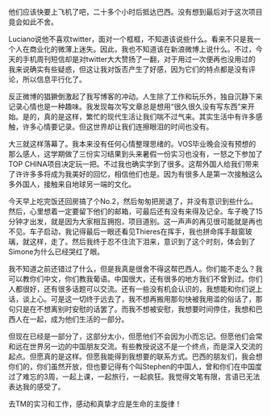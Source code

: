 <p>他们应该快要上飞机了吧，二十多个小时后抵达巴西。没有想到最后对于这次项目竟会如此不舍。</p><p>Luciano说他不喜欢twitter，面对一个框框，不知道该说些什么。看来不只是我一个人在商业化的微薄上迷失。因此，我也不知道该在新浪微博上说什么。不过，今天的手机周刊短信却是对twitter大大赞扬了一翻，对于用过一次便再也没用过的我来说确实有些疑惑，但这让我对饭否产生了好感，因为它们的特点都是没有评论，所以信息平行化了。</p><p>反正微博的猖獗倒激起了我写博客的冲动。人生除了工作和玩乐外，独自沉静下来记录心情也是一种趣味。我发现每次写文章总是想用“很久很久没有写东西”来开始。是的，真的是这样，繁忙的现代生活让我们喘不过气来。其实生活中有许多感触，许多心情要记录。但这世界却让我们连擦眼泪的时间也没有。</p><p>大三就这样落幕了。我本来没有任何心情整理思绪的。VOS毕业晚会没有预想的那么感人，这学期做了三份实习结果到头来暑假一份实习也没有，一怒之下参加了TOP CHINA项目决定玩一把。不过我也确实学到了很多。这帮外国人给我们带来了许许多多将成为我美好的回忆，相信他们也是。因为有很多人是第一次接触这么多外国人，接触来自地球另一端的文化。</p><p>今天早上吃完饭还回房搞了个No.2，然后匆匆把房退了，并没有意识到些什么。然后，心里想着一定要留下他们的邮箱，可最后还有没有来得及记全。车子晚了15分钟才出发，就是因为大家相互拥抱，项目道别。这一声声的再见很可能就是再也不见。车子启动，我记得最后一眼还看见Thieres在挥手，我也拼命挥手敲窗玻璃，就这样，走了。然后我终于忍不住流下泪来，意识到了这个时刻，体会到了Simone为什么已经哭红了眼。</p><p>我不知道之前还错过了什么，但是我真是很舍不得这帮巴西人。你们能不走么？我可以教你们中文，你们教我葡语。中国很大，还有很多的地方我们不曾到过。你们人都很好，还有很多话题可以交流。还有一些没有机会认识的，我想能和你们说上话，谈上心。可是这一切终于远去了，我不想再搬用那句快被我用滥的俗话了，那句只是在不想离别时安慰的话罢了。而我不想被安慰，我想要时间停住，我想和巴西人在一起，成为他们生活的一部分。</p><p>但现在已经是一部分了，这部分太小，但愿他们不会因为小而忘记。但愿他们会常和远在世界另一边的中国朋友交流。有些教授说这不是一个终点，而是深入交流的起点。但愿真的是这样。但愿我能得到我想要的联系方式。巴西的朋友们，我会想你们的，你们虽然开放，但也要记得有个叫Stephen的中国人，曾和你们在中国度过了难忘的3周，一起上课，一起旅行，一起疯狂。我觉得文笔有限，言语已无法表达我的感受了。</p><p>去TM的实习和工作，感动和真挚才应是生命的主旋律！</p>